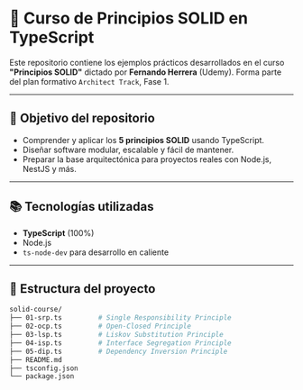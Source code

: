 # 🧱 Curso de Principios SOLID en TypeScript

Este repositorio contiene los ejemplos prácticos desarrollados en el curso **"Principios SOLID"** dictado por **Fernando Herrera** (Udemy). Forma parte del plan formativo `Architect Track`, Fase 1.

---

## 🎯 Objetivo del repositorio

- Comprender y aplicar los **5 principios SOLID** usando TypeScript.
- Diseñar software modular, escalable y fácil de mantener.
- Preparar la base arquitectónica para proyectos reales con Node.js, NestJS y más.

---

## 📚 Tecnologías utilizadas

- **TypeScript** (100%)
- Node.js
- `ts-node-dev` para desarrollo en caliente

---

## 🧱 Estructura del proyecto

```bash
solid-course/
├── 01-srp.ts         # Single Responsibility Principle
├── 02-ocp.ts         # Open-Closed Principle
├── 03-lsp.ts         # Liskov Substitution Principle
├── 04-isp.ts         # Interface Segregation Principle
├── 05-dip.ts         # Dependency Inversion Principle
├── README.md       
├── tsconfig.json   
└── package.json    